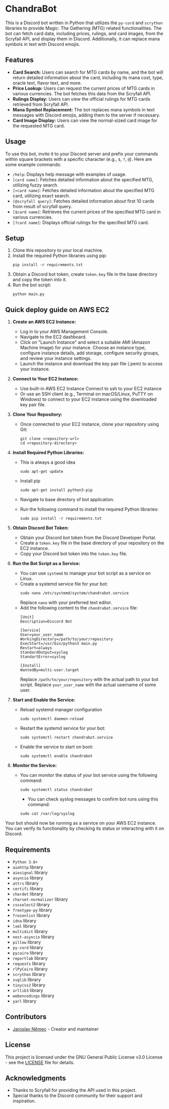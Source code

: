 # ChandraBot

This is a Discord bot written in Python that utilizes the `py-cord` and `scrython` libraries to provide Magic: The Gathering (MTG) related functionalities. The bot can fetch card data, including prices, rulings, and card images, from the Scryfall API, and display them in Discord.
Additionally, it can replace mana symbols in text with Discord emojis.

## Features

- **Card Search:** Users can search for MTG cards by name, and the bot will return detailed information about the card, including its mana cost, type, oracle text, flavor text, and more.
- **Price Lookup:** Users can request the current prices of MTG cards in various currencies. The bot fetches this data from the Scryfall API.
- **Rulings Display:** Users can view the official rulings for MTG cards retrieved from Scryfall API.
- **Mana Symbol Replacement:** The bot replaces mana symbols in text messages with Discord emojis, adding them to the server if necessary.
- **Card Image Display:** Users can view the normal-sized card image for the requested MTG card.

## Usage

To use this bot, invite it to your Discord server and prefix your commands within square brackets with a specific character (e.g., `$`, `?`, `@`). Here are some example commands:

- `/help`: Displays help message with examples of usage.
- `[card name]`: Fetches detailed information about the specified MTG, utilizing fuzzy search.
- `[>card name]`: Fetches detailed information about the specified MTG card, utilizing exact search.
- `[@scryfall query]`: Fetches detailed information about first 10 cards from result of scryfall query.
- `[$card name]`: Retrieves the current prices of the specified MTG card in various currencies.
- `[?card name]`: Displays official rulings for the specified MTG card.

## Setup

1. Clone this repository to your local machine.
2. Install the required Python libraries using pip:
    ```
    pip install -r requirements.txt
    ```
3. Obtain a Discord bot token, create `token.key` file in the base directory and copy the token into it.
4. Run the bot script:
    ```
    python main.py
    ```

## Quick deploy guide on AWS EC2

1. **Create an AWS EC2 Instance:**
   - Log in to your AWS Management Console.
   - Navigate to the EC2 dashboard.
   - Click on "Launch Instance" and select a suitable AMI (Amazon Machine Image) for your instance. Choose an instance type, configure instance details, add storage, configure security groups, and review your instance settings.
   - Launch the instance and download the key pair file (.pem) to access your instance.

2. **Connect to Your EC2 Instance:**
   - Use built-in AWS EC2 Instance Connect to ssh to your EC2 instance
   - Or use an SSH client (e.g., Terminal on macOS/Linux, PuTTY on Windows) to connect to your EC2 instance using the downloaded key pair file.

3. **Clone Your Repository:**
   - Once connected to your EC2 instance, clone your repository using Git:
     ```
     git clone <repository-url>
     cd <repository-directory>
     ```

4. **Install Required Python Libraries:**
    - This is always a good idea
      ```
      sudo apt-get update
      ```
    - Install pip
      ```
      sudo apt-get install python3-pip
      ```

   - Navigate to base directory of bot application.
   - Run the following command to install the required Python libraries:
     ```
     sudo pip install -r requirements.txt
     ```

5. **Obtain Discord Bot Token:**
   - Obtain your Discord bot token from the Discord Developer Portal.
   - Create a `token.key` file in the base directory of your repository on the EC2 instance.
   - Copy your Discord bot token into the `token.key` file.

6. **Run the Bot Script as a Service:**
   - You can use `systemd` to manage your bot script as a service on Linux.
   - Create a systemd service file for your bot:
     ```
     sudo nano /etc/systemd/system/chandrabot.service
     ```
     Replace `nano` with your preferred text editor.
   - Add the following content to the `chandrabot.service` file:
     ```
     [Unit]
     Description=Discord Bot

     [Service]
     User=your_user_name
     WorkingDirectory=/path/to/your/repository
     ExecStart=/usr/bin/python3 main.py
     Restart=always
     StandardOutput=syslog
     StandartError=syslog

     [Install]
     WantedBy=multi-user.target
     ```
     Replace `/path/to/your/repository` with the actual path to your bot script.
     Replace `your_user_name` with the actual username of some user.     

7. **Start and Enable the Service:**
   - Reload systemd manager configuration
     ```
     sudo systemctl daemon-reload
     ```
   - Restart the systemd service for your bot:
     ```
     sudo systemctl restart chandrabot.service
     ```
   - Enable the service to start on boot:
     ```
     sudo systemctl enable chandrabot
     ```

8. **Monitor the Service:**
   - You can monitor the status of your bot service using the following command:
     ```
     sudo systemctl status chandrabot
     ```
     - You can check syslog messages to confirm bot runs using this command:
     ```
     sudo cat /var/log/syslog
     ```

Your bot should now be running as a service on your AWS EC2 instance. You can verify its functionality by checking its status or interacting with it on Discord.

## Requirements

- `Python 3.8+`
- `aiohttp` library
- `aiosignal` library
- `asyncio` library
- `attrs` library
- `certifi` library
- `chardet` library
- `charset-normalizer` library
- `cssselect2` library
- `freetype-py` library
- `frozenlist` library
- `idna` library
- `lxml` library
- `multidict` library
- `nest-asyncio` library
- `pillow` library
- `py-cord` library
- `pycairo` library
- `reportlab` library
- `requests` library
- `rlPyCairo` library
- `scrython` library
- `svglib` library
- `tinycss2` library
- `urllib3` library
- `webencodings` library
- `yarl` library

## Contributors

- [Jaroslav Němec](https://github.com/jnemec91) - Creator and maintainer

## License

This project is licensed under the GNU General Public License v3.0 License - see the [LICENSE](LICENSE) file for details.

## Acknowledgments

- Thanks to Scryfall for providing the API used in this project.
- Special thanks to the Discord community for their support and inspiration.
